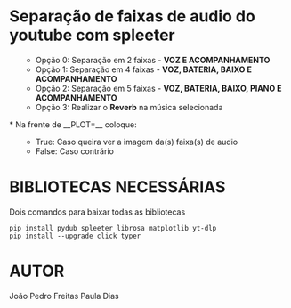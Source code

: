 # Separação de faixas de audio do youtube com spleeter

<ul>
  <ul>
    <li>Opção 0: Separação em 2 faixas - <b>VOZ E ACOMPANHAMENTO</b></li>
    <li>Opção 1: Separação em 4 faixas - <b>VOZ, BATERIA, BAIXO E ACOMPANHAMENTO</b></li>
    <li>Opção 2: Separação em 5 faixas - <b>VOZ, BATERIA, BAIXO, PIANO E ACOMPANHAMENTO</b></li>
    <li>Opção 3: Realizar o <b>Reverb</b> na música selecionada</li>
  </ul>
</ul>
* Na frente de __PLOT=__ coloque:
<ul>
  <ul>
    <li>True: Caso queira ver a imagem da(s) faixa(s) de audio</li>
    <li>False: Caso contrário</li>
  </ul>
</ul>

# BIBLIOTECAS NECESSÁRIAS

Dois comandos para baixar todas as bibliotecas

```
pip install pydub spleeter librosa matplotlib yt-dlp
pip install --upgrade click typer
```

# AUTOR 
João Pedro Freitas Paula Dias
